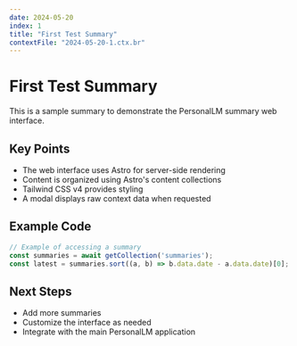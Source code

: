 ```yaml
---
date: 2024-05-20
index: 1
title: "First Test Summary"
contextFile: "2024-05-20-1.ctx.br"
---
```


# First Test Summary

This is a sample summary to demonstrate the PersonalLM summary web interface. 

## Key Points

- The web interface uses Astro for server-side rendering
- Content is organized using Astro's content collections
- Tailwind CSS v4 provides styling
- A modal displays raw context data when requested

## Example Code

```typescript
// Example of accessing a summary
const summaries = await getCollection('summaries');
const latest = summaries.sort((a, b) => b.data.date - a.data.date)[0];
```

## Next Steps

- Add more summaries
- Customize the interface as needed
- Integrate with the main PersonalLM application 